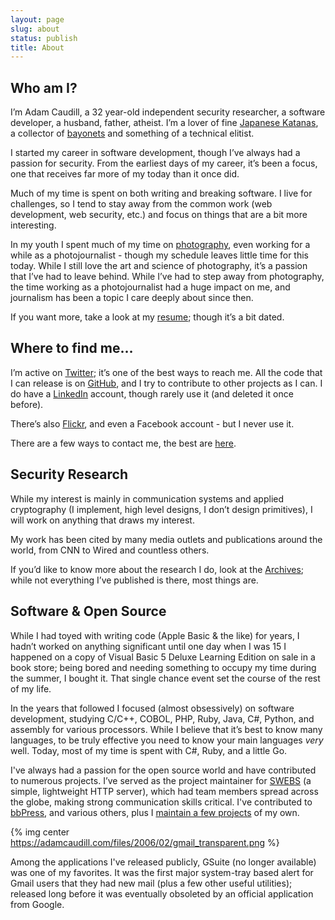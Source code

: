 ```yaml
---
layout: page
slug: about
status: publish
title: About
---
```


## Who am I?
I’m Adam Caudill, a 32 year-old independent security researcher, a software developer, a husband, father, atheist. I’m a lover of fine [Japanese Katanas](http://flickr.com/photos/adamcaudill/sets/72157594276549640/), a collector of [bayonets](/bayonet-collection/) and something of a technical elitist.

I started my career in software development, though I’ve always had a passion for security. From the earliest days of my career, it’s been a focus, one that receives far more of my today than it once did.

Much of my time is spent on both writing and breaking software. I live for challenges, so I tend to stay away from the common work (web development, web security, etc.) and focus on things that are a bit more interesting.

In my youth I spent much of my time on [photography](/photo/), even working for a while as a photojournalist - though my schedule leaves little time for this today. While I still love the art and science of photography, it’s a passion that I’ve had to leave behind. While I’ve had to step away from photography, the time working as a photojournalist had a huge impact on me, and journalism has been a topic I care deeply about since then.

If you want more, take a look at my [resume](/resume/); though it’s a bit dated.

## Where to find me…
I’m active on [Twitter](https://twitter.com/adamcaudill); it’s one of the best ways to reach me. All the code that I can release is on [GitHub](https://github.com/adamcaudill), and I try to contribute to other projects as I can. I do have a [LinkedIn](http://www.linkedin.com/in/adamcaudill) account, though rarely use it (and deleted it once before).

There’s also [Flickr](http://www.flickr.com/photos/adamcaudill/), and even a Facebook account - but I never use it.

There are a few ways to contact me, the best are [here](/pgp/).

## Security Research
While my interest is mainly in communication systems and applied cryptography (I implement, high level designs, I don’t design primitives), I will work on anything that draws my interest.

My work has been cited by many media outlets and publications around the world, from CNN to Wired and countless others.

If you’d like to know more about the research I do, look at the [Archives](/archives/); while not everything I’ve published is there, most things are.

## Software & Open Source
While I had toyed with writing code (Apple Basic & the like) for years, I hadn’t worked on anything significant until one day when I was 15 I happened on a copy of Visual Basic 5 Deluxe Learning Edition on sale in a book store; being bored and needing something to occupy my time during the summer, I bought it. That single chance event set the course of the rest of my life.

In the years that followed I focused (almost obsessively) on software development, studying C/C++, COBOL, PHP, Ruby, Java, C#, Python, and assembly for various processors. While I believe that it’s best to know many languages, to be truly effective you need to know your main languages *very* well. Today, most of my time is spent with C#, Ruby, and a little Go.

I've always had a passion for the open source world and have contributed to numerous projects. I’ve served as the project maintainer for [SWEBS](http://sourceforge.net/projects/swebs/) (a simple, lightweight HTTP server), which had team members spread across the globe, making strong communication skills critical. I've contributed to [bbPress](http://bbpress.org/), and various others, plus I [maintain a few projects](https://github.com/adamcaudill) of my own.

{% img center https://adamcaudill.com/files/2006/02/gmail_transparent.png %}

Among the applications I've released publicly, GSuite (no longer available) was one of my favorites. It was the first major system-tray based alert for Gmail users that they had new mail (plus a few other useful utilities); released long before it was eventually obsoleted by an official application from Google.
